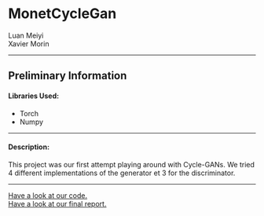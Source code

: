 # MonetCycleGan

Luan Meiyi <br>
Xavier Morin

---

## Preliminary Information

#### Libraries Used:
* Torch
* Numpy
---
#### Description:
This project was our first attempt playing around with Cycle-GANs. We tried 4 different implementations of the generator et 3 for the discriminator. 

---


[Have a look at our code.](https://github.com/XavierMorin/MonetCycleGan/blob/main/432_project.ipynb)
<br>
[Have a look at our final report.](https://github.com/XavierMorin/MonetCycleGan/blob/main/Final%20Report.pdf)

